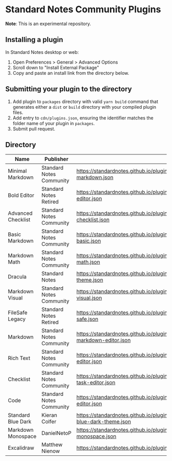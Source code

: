 # Standard Notes Community Plugins

**Note**: This is an experimental repository.

## Installing a plugin

In Standard Notes desktop or web:

1. Open Preferences > General > Advanced Options
2. Scroll down to "Install External Package"
3. Copy and paste an install link from the directory below.

## Submitting your plugin to the directory

1. Add plugin to `packages` directory with valid `yarn build` command that generates either a `dist` or `build` directory with your compiled plugin files.
2. Add entry to `cdn/plugins.json`, ensuring the identifier matches the folder name of your plugin in `packages`.
3. Submit pull request.

## Directory

| Name | Publisher | Install Link |
|------|-----------|--------------|
|Minimal Markdown|Standard Notes Community|https://standardnotes.github.io/plugins/cdn/dist/entries/com.sncommunity.minimal-markdown.json|
|Bold Editor|Standard Notes Retired|https://standardnotes.github.io/plugins/cdn/dist/entries/com.sncommunity.bold-editor.json|
|Advanced Checklist|Standard Notes Community|https://standardnotes.github.io/plugins/cdn/dist/entries/com.sncommunity.advanced-checklist.json|
|Basic Markdown|Standard Notes Community|https://standardnotes.github.io/plugins/cdn/dist/entries/com.sncommunity.markdown-basic.json|
|Markdown Math|Standard Notes Community|https://standardnotes.github.io/plugins/cdn/dist/entries/com.sncommunity.markdown-math.json|
|Dracula|Standard Notes|https://standardnotes.github.io/plugins/cdn/dist/entries/com.sncommunity.dracula-theme.json|
|Markdown Visual|Standard Notes Community|https://standardnotes.github.io/plugins/cdn/dist/entries/com.sncommunity.markdown-visual.json|
|FileSafe Legacy|Standard Notes Retired|https://standardnotes.github.io/plugins/cdn/dist/entries/org.standardnotes.legacy.file-safe.json|
|Markdown|Standard Notes Community|https://standardnotes.github.io/plugins/cdn/dist/entries/org.standardnotes.advanced-markdown-editor.json|
|Rich Text|Standard Notes Community|https://standardnotes.github.io/plugins/cdn/dist/entries/org.standardnotes.plus-editor.json|
|Checklist|Standard Notes Community|https://standardnotes.github.io/plugins/cdn/dist/entries/org.standardnotes.simple-task-editor.json|
|Code|Standard Notes Community|https://standardnotes.github.io/plugins/cdn/dist/entries/org.standardnotes.code-editor.json|
|Standard Blue Dark|Kieran Colfer|https://standardnotes.github.io/plugins/cdn/dist/entries/com.sncommunity.standard-blue-dark-theme.json|
|Markdown Monospace|DanielNetoP|https://standardnotes.github.io/plugins/cdn/dist/entries/com.sncommunity.markdown-monospace.json|
|Excalidraw|Matthew Nienow|https://standardnotes.github.io/plugins/cdn/dist/entries/dev.randombits.excalidraw.json|

